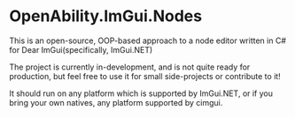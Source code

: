 # OpenAbility.ImGui.Nodes
This is an open-source, OOP-based approach to a node editor written in C# for 
Dear ImGui(specifically, ImGui.NET)

The project is currently in-development, and is not quite ready for production, but
feel free to use it for small side-projects or contribute to it!

It should run on any platform which is supported by ImGui.NET, or if you bring your
own natives, any platform supported by cimgui.
